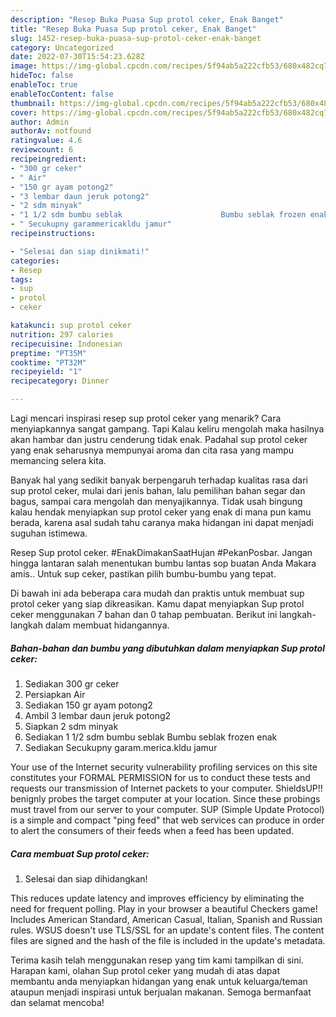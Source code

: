 ```yaml
---
description: "Resep Buka Puasa Sup protol ceker, Enak Banget"
title: "Resep Buka Puasa Sup protol ceker, Enak Banget"
slug: 1452-resep-buka-puasa-sup-protol-ceker-enak-banget
category: Uncategorized
date: 2022-07-30T15:54:23.628Z
image: https://img-global.cpcdn.com/recipes/5f94ab5a222cfb53/680x482cq70/sup-protol-ceker-foto-resep-utama.jpg
hideToc: false
enableToc: true
enableTocContent: false
thumbnail: https://img-global.cpcdn.com/recipes/5f94ab5a222cfb53/680x482cq70/sup-protol-ceker-foto-resep-utama.jpg
cover: https://img-global.cpcdn.com/recipes/5f94ab5a222cfb53/680x482cq70/sup-protol-ceker-foto-resep-utama.jpg
author: Admin
authorAv: notfound
ratingvalue: 4.6
reviewcount: 6
recipeingredient:
- "300 gr ceker"
- " Air"
- "150 gr ayam potong2"
- "3 lembar daun jeruk potong2"
- "2 sdm minyak"
- "1 1/2 sdm bumbu seblak                      Bumbu seblak frozen enak"
- " Secukupny garammericakldu jamur"
recipeinstructions:

- "Selesai dan siap dinikmati!"
categories:
- Resep
tags:
- sup
- protol
- ceker

katakunci: sup protol ceker 
nutrition: 297 calories
recipecuisine: Indonesian
preptime: "PT35M"
cooktime: "PT32M"
recipeyield: "1"
recipecategory: Dinner

---
```



Lagi mencari inspirasi resep sup protol ceker yang menarik? Cara menyiapkannya sangat gampang. Tapi Kalau keliru mengolah maka hasilnya akan hambar dan justru cenderung tidak enak. Padahal sup protol ceker yang enak seharusnya mempunyai aroma dan cita rasa yang mampu memancing selera kita.


Banyak hal yang sedikit banyak berpengaruh terhadap kualitas rasa dari sup protol ceker, mulai dari jenis bahan, lalu pemilihan bahan segar dan bagus, sampai cara mengolah dan menyajikannya. Tidak usah bingung kalau hendak menyiapkan sup protol ceker yang enak di mana pun kamu berada, karena asal sudah tahu caranya maka hidangan ini dapat menjadi suguhan istimewa.

Resep Sup protol ceker. #EnakDimakanSaatHujan #PekanPosbar. Jangan hingga lantaran salah menentukan bumbu lantas sop buatan Anda Makara amis.. Untuk sup ceker, pastikan pilih bumbu-bumbu yang tepat.


Di bawah ini ada beberapa cara mudah dan praktis untuk membuat sup protol ceker yang siap dikreasikan. Kamu dapat menyiapkan Sup protol ceker menggunakan 7 bahan dan 0 tahap pembuatan. Berikut ini langkah-langkah dalam membuat hidangannya.

<!--inarticleads1-->

##### Bahan-bahan dan bumbu yang dibutuhkan dalam menyiapkan Sup protol ceker:

1. Sediakan 300 gr ceker
1. Persiapkan  Air
1. Sediakan 150 gr ayam potong2
1. Ambil 3 lembar daun jeruk potong2
1. Siapkan 2 sdm minyak
1. Sediakan 1 1/2 sdm bumbu seblak                      Bumbu seblak frozen enak
1. Sediakan  Secukupny garam.merica.kldu jamur


Your use of the Internet security vulnerability profiling services on this site constitutes your FORMAL PERMISSION for us to conduct these tests and requests our transmission of Internet packets to your computer. ShieldsUP!! benignly probes the target computer at your location. Since these probings must travel from our server to your computer. SUP (Simple Update Protocol) is a simple and compact &#34;ping feed&#34; that web services can produce in order to alert the consumers of their feeds when a feed has been updated. 

<!--inarticleads2-->

##### Cara membuat Sup protol ceker:


1. Selesai dan siap dihidangkan!

This reduces update latency and improves efficiency by eliminating the need for frequent polling. Play in your browser a beautiful Checkers game! Includes American Standard, American Casual, Italian, Spanish and Russian rules. WSUS doesn&#39;t use TLS/SSL for an update&#39;s content files. The content files are signed and the hash of the file is included in the update&#39;s metadata. 

Terima kasih telah menggunakan resep yang tim kami tampilkan di sini. Harapan kami, olahan Sup protol ceker yang mudah di atas dapat membantu anda menyiapkan hidangan yang enak untuk keluarga/teman ataupun menjadi inspirasi untuk berjualan makanan. Semoga bermanfaat dan selamat mencoba!
